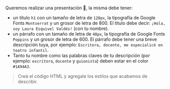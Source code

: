 Queremos realizar una presentación :handshake:, la misma debe tener:

- un título `h1` con un tamaño de letra de `120px`, la tipografía de Google Fonts `Montserrat` y un grosor de letra de 800. El título debe decir: `¡Hola, soy Laura Esquivel Valdés!` (con tu nombre).
- un párrafo con un tamaño de letra de `48px`, la tipografía de Google Fonts `Poppins` y un grosor de letra de 600. El párrafo debe tener una breve descripción tuya, por ejemplo: `Escritora, docente, me especialicé en teatro infantil`.
- Tanto tu nombre como las palabras claves de tu descripción (por ejemplo: `escritora`, `docente` y `guionista`) deben estar en el color `#1A94A3`.


> Creá el código HTML y agregale los estilos que acabamos de describir.